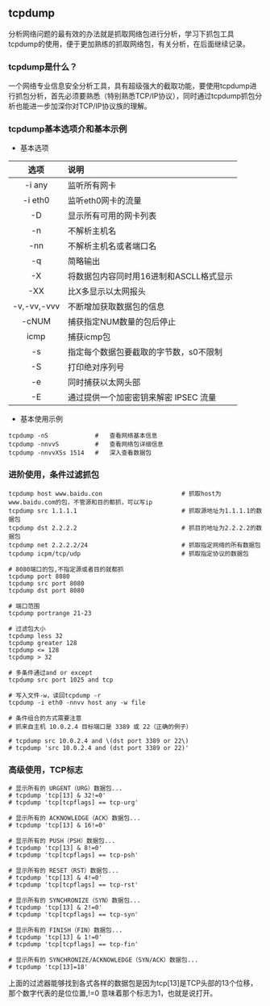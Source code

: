 ## tcpdump

分析网络问题的最有效的办法就是抓取网络包进行分析，学习下抓包工具tcpdump的使用，便于更加熟练的抓取网络包，有关分析，在后面继续记录。


### tcpdump是什么？

一个网络专业信息安全分析工具，具有超级强大的截取功能，要使用tcpdump进行抓包分析，首先必须要熟悉（特别熟悉TCP/IP协议），同时通过tcpdump抓包分析也能进一步加深你对TCP/IP协议族的理解。


### tcpdump基本选项介和基本示例

- 基本选项

|选项		|说明										|
|:----:		|:----										|
|-i any		|监听所有网卡								|
|-i eth0	|监听eth0网卡的流量							|
|-D			|显示所有可用的网卡列表						|
|-n			|不解析主机名								|
|-nn		|不解析主机名或者端口名						|
|-q			|简略输出									|
|-X			|将数据包内容同时用16进制和ASCLL格式显示	|
|-XX		|比X多显示以太网报头						|
|-v,-vv,-vvv|不断增加获取数据包的信息					|
|-cNUM		|捕获指定NUM数量的包后停止					|
|icmp		|捕获icmp包									|
|-s			|指定每个数据包要截取的字节数，s0不限制		|
|-S			|打印绝对序列号								|
|-e			|同时捕获以太网头部							|
|-E			|通过提供一个加密密钥来解密 IPSEC 流量		|

- 基本使用示例

```
tcpdump -nS				#	查看网络基本信息
tcpdump -nnvvS			#	查看网络包详细信息
tcpdump -nnvvXSs 1514	#	深入查看数据包
```

### 进阶使用，条件过滤抓包

```
tcpdump host www.baidu.con						# 抓取host为www.baidu.com的包，不管源和目的都抓，可以写ip
tcpdump src 1.1.1.1								# 抓取源地址为1.1.1.1的数据包
tcpdump dst 2.2.2.2								# 抓目的地址为2.2.2.2的数据包
tcpdump net 2.2.2.2/24							# 抓取指定网络的所有数据包
tcpdump icpm/tcp/udp							# 抓取指定协议的数据包

# 8080端口的包,不指定源或者目的就都抓
tcpdump port 8080								
tcpdump	src port 8080
tcpdump	dst port 8080

# 端口范围
tcpdump portrange 21-23

# 过滤包大小
tcpdump less 32
tcpdump greater 128
tcpdump <= 128
tcpdump > 32

# 多条件通过and or except
tcpdump src port 1025 and tcp

# 写入文件-w，读回tcpdump -r
tcpdump -i eth0 -nnvv host any -w file

# 条件组合的方式需要注意
# 抓来自主机 10.0.2.4 目标端口是 3389 或 22（正确的例子）

# tcpdump src 10.0.2.4 and \(dst port 3389 or 22\)
# tcpdump 'src 10.0.2.4 and (dst port 3389 or 22)'
```

### 高级使用，TCP标志

```
# 显示所有的 URGENT（URG）数据包...
# tcpdump 'tcp[13] & 32!=0'
# tcpdump 'tcp[tcpflags] == tcp-urg'

# 显示所有的 ACKNOWLEDGE（ACK）数据包...
# tcpdump 'tcp[13] & 16!=0'

# 显示所有的 PUSH（PSH）数据包...
# tcpdump 'tcp[13] & 8!=0'
# tcpdump 'tcp[tcpflags] == tcp-psh'

# 显示所有的 RESET（RST）数据包...
# tcpdump 'tcp[13] & 4!=0'
# tcpdump 'tcp[tcpflags] == tcp-rst'

# 显示所有的 SYNCHRONIZE（SYN）数据包...
# tcpdump 'tcp[13] & 2!=0'
# tcpdump 'tcp[tcpflags] == tcp-syn'

# 显示所有的 FINISH（FIN）数据包...
# tcpdump 'tcp[13] & 1!=0'
# tcpdump 'tcp[tcpflags] == tcp-fin'

# 显示所有的 SYNCHRONIZE/ACKNOWLEDGE（SYN/ACK）数据包...
# tcpdump 'tcp[13]=18'
```
上面的过滤器能够找到各式各样的数据包是因为tcp[13]是TCP头部的13个位移，那个数字代表的是位位置,!=0 意味着那个标志为1，也就是说打开。
